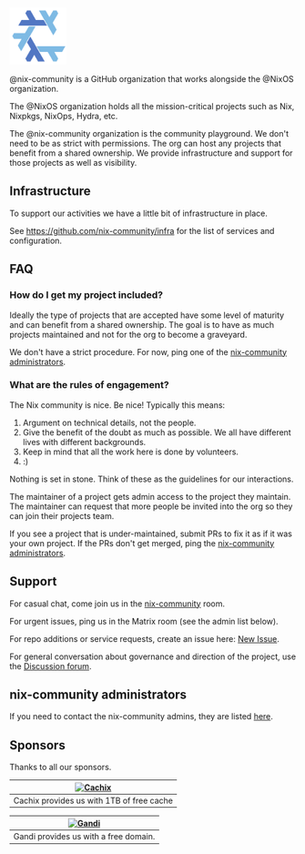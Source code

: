 <img src="nix-community-logo.svg" width="100" height="100" alt="Nix community">

@nix-community is a GitHub organization that works alongside the @NixOS organization.

The @NixOS organization holds all the mission-critical projects such as Nix, Nixpkgs, NixOps, Hydra, etc.

The @nix-community organization is the community playground. We don't need to be as strict with permissions. The org can host any projects that benefit from a shared ownership. We provide infrastructure and support for those projects as well as visibility.

## Infrastructure

To support our activities we have a little bit of infrastructure in place.

See https://github.com/nix-community/infra for the list of services and configuration.

## FAQ

### How do I get my project included?

Ideally the type of projects that are accepted have some level of maturity and can benefit from a shared ownership. The goal is to have as much projects maintained and not for the org to become a graveyard.

We don't have a strict procedure. For now, ping one of the [nix-community administrators](#nix-community-administrators).

### What are the rules of engagement?

The Nix community is nice. Be nice! Typically this means:

1. Argument on technical details, not the people.
2. Give the benefit of the doubt as much as possible. We all have different lives with different backgrounds.
3. Keep in mind that all the work here is done by volunteers.
4. :)

Nothing is set in stone. Think of these as the guidelines for our interactions.

The maintainer of a project gets admin access to the project they maintain. The maintainer can request that more people be invited into the org so they can join their projects team.

If you see a project that is under-maintained, submit PRs to fix it as if it was your own project. If the PRs don't get merged, ping the [nix-community administrators](#nix-community-administrators).

## Support

For casual chat, come join us in the [nix-community](https://matrix.to/#/#nix-community:nixos.org) room.

For urgent issues, ping us in the Matrix room (see the admin list below).

For repo additions or service requests, create an issue here:
[New Issue](https://github.com/nix-community/infra/issues/new).

For general conversation about governance and direction of the project, use
the [Discussion forum](https://github.com/orgs/nix-community/discussions).

## nix-community administrators

If you need to contact the nix-community admins, they are listed [here](https://github.com/nix-community/infra#nix-community-administrators).

## Sponsors

Thanks to all our sponsors.

|[<img src="https://raw.githubusercontent.com/cachix/docs.cachix.org/master/source/logo.png" width="200" alt="Cachix">](https://cachix.org)|
|:-:|
|Cachix provides us with 1TB of free cache|

|[<img src="https://github.com/Gandi/baobab/raw/7d4671bda7c9eb3dff4702c784e9fc0f5fb59b63/baobab.front/images/logo_gandi.png" width="200" alt="Gandi">](https://www.gandi.net/)|
|:-:|
|Gandi provides us with a free domain.|
